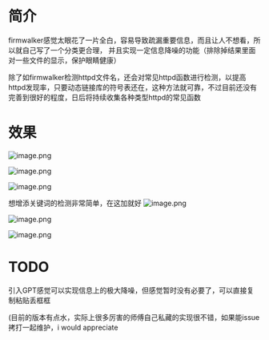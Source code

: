 
# 简介
firmwalker感觉太眼花了一片全白，容易导致疏漏重要信息，而且让人不想看，所以就自己写了一个分类更合理，
并且实现一定信息降噪的功能（排除掉结果里面对一些文件的显示，保护眼睛健康）

除了如firmwalker检测httpd文件名，还会对常见httpd函数进行检测，以提高httpd发现率，只要动态链接库的符号表还在，这种方法就可靠，不过目前还没有完善到很好的程度，日后将持续收集各种类型httpd的常见函数


# 效果
![image.png](https://balloonblogsrcs.oss-cn-shanghai.aliyuncs.com/20250715170251.png)

![image.png](https://balloonblogsrcs.oss-cn-shanghai.aliyuncs.com/20250715170232.png)


![image.png](https://balloonblogsrcs.oss-cn-shanghai.aliyuncs.com/20250715165948.png)

想增添关键词的检测非常简单，在这加就好
![image.png](https://balloonblogsrcs.oss-cn-shanghai.aliyuncs.com/20250715170206.png)


![image.png](https://balloonblogsrcs.oss-cn-shanghai.aliyuncs.com/20250715170106.png)

![image.png](https://balloonblogsrcs.oss-cn-shanghai.aliyuncs.com/20250715170122.png)

# TODO
引入GPT感觉可以实现信息上的极大降噪，但感觉暂时没有必要了，可以直接复制粘贴丢框框

(目前的版本有点水，实际上很多厉害的师傅自己私藏的实现很不错，如果能issue拷打一起维护，i would appreciate
